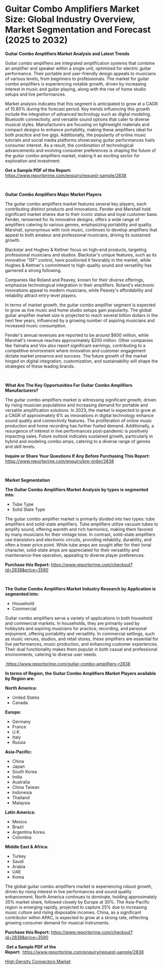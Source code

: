 <p><h1>Guitar Combo Amplifiers Market Size: Global Industry Overview, Market Segmentation and Forecast (2025 to 2032)</h1></p><p><strong>Guitar Combo Amplifiers Market Analysis and Latest Trends</strong></p>
<p><p>Guitar combo amplifiers are integrated amplification systems that combine an amplifier and speaker within a single unit, optimized for electric guitar performance. Their portable and user-friendly design appeals to musicians of various levels, from beginners to professionals. The market for guitar combo amplifiers is experiencing notable growth, driven by increasing interest in music and guitar playing, along with the rise of home studio setups and live performances.</p><p>Market analysis indicates that this segment is anticipated to grow at a CAGR of 10.80% during the forecast period. Key trends influencing this growth include the integration of advanced technology such as digital modeling, Bluetooth connectivity, and versatile sound options that cater to diverse musical styles. Manufacturers are focusing on lightweight materials and compact designs to enhance portability, making these amplifiers ideal for both practice and live gigs. Additionally, the popularity of online music tutorials and social media platforms showcasing guitar performances fuels consumer interest. As a result, the combination of technological advancements and evolving consumer preferences is shaping the future of the guitar combo amplifiers market, making it an exciting sector for exploration and investment.</p></p>
<p><strong>Get a Sample PDF of the Report:&nbsp;</strong> <a href="https://www.reportprime.com/enquiry/request-sample/2838?utm_campaign=1904&utm_medium=2&utm_source=Github&utm_content=ia&utm_term=18032025&utm_id=guitar-combo-amplifiers">https://www.reportprime.com/enquiry/request-sample/2838</a></p>
<p>&nbsp;</p>
<p><strong>Guitar Combo Amplifiers Major Market Players</strong></p>
<p><p>The guitar combo amplifiers market features several key players, each contributing distinct products and innovations. Fender and Marshall hold significant market shares due to their iconic status and loyal customer base. Fender, renowned for its innovative designs, offers a wide range of amplifiers catering to various genres, emphasizing portability and quality. Marshall, synonymous with rock music, continues to develop amplifiers that appeal to both amateur and professional musicians, driving its sustained growth.</p><p>Blackstar and Hughes & Kettner focus on high-end products, targeting professional musicians and studios. Blackstar's unique features, such as its innovative "ISF" control, have positioned it favorably in the market, while Hughes & Kettner's commitment to high-quality sound and versatility has garnered a strong following.</p><p>Companies like Roland and Peavey, known for their diverse offerings, emphasize technological integration in their amplifiers. Roland's electronic innovations appeal to modern musicians, while Peavey's affordability and reliability attract entry-level players.</p><p>In terms of market growth, the guitar combo amplifier segment is expected to grow as live music and home studio setups gain popularity. The global guitar amplifier market size is projected to reach several billion dollars in the next few years, influenced by a growing number of aspiring musicians and increased music consumption.</p><p>Fender's annual revenues are reported to be around $600 million, while Marshall's revenue reaches approximately $200 million. Other companies like Yamaha and Vox also report significant earnings, contributing to a competitive environment where innovation and customer engagement dictate market presence and success. The future growth of the market hinged on digital integration, customization, and sustainability will shape the strategies of these leading brands.</p></p>
<p>&nbsp;</p>
<p><strong>What Are The Key Opportunities For Guitar Combo Amplifiers Manufacturers?</strong></p>
<p><p>The guitar combo amplifiers market is witnessing significant growth, driven by rising musician populations and increasing demand for portable and versatile amplification solutions. In 2023, the market is expected to grow at a CAGR of approximately 6% as innovations in digital technology enhance sound quality and connectivity features. The proliferation of online music production and home recording has further fueled demand. Additionally, a resurgence of interest in live performances post-pandemic is positively impacting sales. Future outlook indicates sustained growth, particularly in hybrid and modeling combo amps, catering to a diverse range of genres and skill levels.</p></p>
<p><strong>Inquire or Share Your Questions If Any Before Purchasing This Report:</strong> <a href="https://www.reportprime.com/enquiry/pre-order/2838?utm_campaign=1904&utm_medium=2&utm_source=Github&utm_content=ia&utm_term=18032025&utm_id=guitar-combo-amplifiers">https://www.reportprime.com/enquiry/pre-order/2838</a></p>
<p>&nbsp;</p>
<p><strong>Market Segmentation</strong></p>
<p><strong>The Guitar Combo Amplifiers Market Analysis by types is segmented into:</strong></p>
<p><ul><li>Tube Type</li><li>Solid State Type</li></ul></p>
<p><p>The guitar combo amplifier market is primarily divided into two types: tube amplifiers and solid-state amplifiers. Tube amplifiers utilize vacuum tubes to amplify sound, offering warmth and rich harmonics, making them favored by many musicians for their vintage tone. In contrast, solid-state amplifiers use transistors and electronic circuits, providing reliability, durability, and often a lower price point. While tube amps are sought after for their tonal character, solid-state amps are appreciated for their versatility and maintenance-free operation, appealing to diverse player preferences.</p></p>
<p><strong>Purchase this Report:&nbsp;</strong><a href="https://www.reportprime.com/checkout?id=2838&price=3590&utm_campaign=1904&utm_medium=2&utm_source=Github&utm_content=ia&utm_term=18032025&utm_id=guitar-combo-amplifiers">https://www.reportprime.com/checkout?id=2838&price=3590</a></p>
<p>&nbsp;</p>
<p><strong>The Guitar Combo Amplifiers Market Industry Research by Application is segmented into:</strong></p>
<p><ul><li>Household</li><li>Commercial</li></ul></p>
<p><p>Guitar combo amplifiers serve a variety of applications in both household and commercial markets. In households, they are primarily used by hobbyists and aspiring musicians for practice, recording, and personal enjoyment, offering portability and versatility. In commercial settings, such as music venues, studios, and retail stores, these amplifiers are essential for live performances, music production, and enhancing customer experiences. Their dual functionality makes them popular in both casual and professional environments, catering to diverse user needs.</p></p>
<p><a href="https://www.reportprime.com/guitar-combo-amplifiers-r2838?utm_campaign=1904&utm_medium=2&utm_source=Github&utm_content=ia&utm_term=18032025&utm_id=guitar-combo-amplifiers">&nbsp;https://www.reportprime.com/guitar-combo-amplifiers-r2838</a></p>
<p><strong>In terms of Region, the Guitar Combo Amplifiers Market Players available by Region are:</strong></p>
<p>
    <p> <strong> North America: </strong>
        <ul>
            <li>United States</li>
            <li>Canada</li>
        </ul>
        </p> 
    <p> <strong> Europe: </strong>
        <ul>
            <li>Germany</li>
            <li>France</li>
            <li>U.K.</li>
            <li>Italy</li>
            <li>Russia</li>
        </ul>
        </p> 
    <p> <strong> Asia-Pacific: </strong>
        <ul>
            <li>China</li>
            <li>Japan</li>
            <li>South Korea</li>
            <li>India</li>
            <li>Australia</li>
            <li>China Taiwan</li>
            <li>Indonesia</li>
            <li>Thailand</li>
            <li>Malaysia</li>
        </ul>
        </p> 
    <p> <strong> Latin America: </strong>
        <ul>
            <li>Mexico</li>
            <li>Brazil</li>
            <li>Argentina Korea</li>
            <li>Colombia</li>
        </ul>
        </p> 
    <p> <strong> Middle East & Africa: </strong>
        <ul>
            <li>Turkey</li>
            <li>Saudi</li>
            <li>Arabia</li>
            <li>UAE</li>
            <li>Korea</li>
        </ul>
    </p>
    </p>
<p><p>The global guitar combo amplifiers market is experiencing robust growth, driven by rising interest in live performances and sound quality enhancement. North America continues to dominate, holding approximately 35% market share, followed closely by Europe at 30%. The Asia-Pacific region is emerging rapidly, projected to capture 25% due to increasing music culture and rising disposable incomes. China, as a significant contributor within APAC, is expected to grow at a strong rate, reflecting growing consumer demand for musical instruments.</p></p>
<p><strong>Purchase this Report: </strong><a href="https://www.reportprime.com/checkout?id=2838&price=3590&utm_campaign=1904&utm_medium=2&utm_source=Github&utm_content=ia&utm_term=18032025&utm_id=guitar-combo-amplifiers">https://www.reportprime.com/checkout?id=2838&price=3590</a></p>
<p>&nbsp;<strong>Get a Sample PDF of the Report:&nbsp;&nbsp;</strong><a href="https://www.reportprime.com/enquiry/request-sample/2838?utm_campaign=1904&utm_medium=2&utm_source=Github&utm_content=ia&utm_term=18032025&utm_id=guitar-combo-amplifiers">https://www.reportprime.com/enquiry/request-sample/2838</a></p>
<p><strong></strong></p>
<p><p><a href="https://github.com/bramsklizas/Market-Research-Report-List-1/blob/main/high-density-connectors-market.md?utm_campaign=1904&utm_medium=2&utm_source=Github&utm_content=ia&utm_term=18032025&utm_id=guitar-combo-amplifiers">High Density Connectors Market</a></p></p>